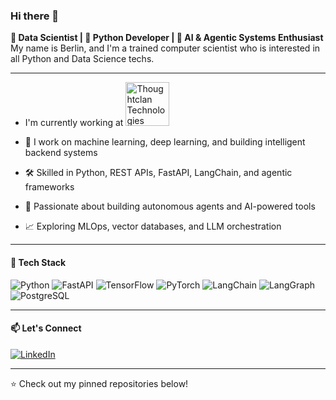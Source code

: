 ### Hi there 👋  
**🚀 Data Scientist | 🐍 Python Developer | 🤖 AI & Agentic Systems Enthusiast**  
My name is Berlin, and I'm a trained computer scientist who is interested in all Python and Data Science techs.

---

- I'm currently working at  <a href="https://thoughtclan.com/" target="_blank"><img src="https://thoughtclan.com/assets/TCHeaderlogo-BWMu-l7R.png" alt="Thoughtclan Technologies" width="70"/></a>

- 🔬 I work on machine learning, deep learning, and building intelligent backend systems
- 🛠️ Skilled in Python, REST APIs, FastAPI, LangChain, and agentic frameworks
- 🧠 Passionate about building autonomous agents and AI-powered tools
- 📈 Exploring MLOps, vector databases, and LLM orchestration

---

#### 🔧 Tech Stack
![Python](https://img.shields.io/badge/-Python-black?style=flat-square&logo=python)
![FastAPI](https://img.shields.io/badge/-FastAPI-005571?style=flat-square&logo=fastapi)
![TensorFlow](https://img.shields.io/badge/-TensorFlow-orange?style=flat-square&logo=tensorflow)
![PyTorch](https://img.shields.io/badge/-PyTorch-red?style=flat-square&logo=pytorch)
![LangChain](https://img.shields.io/badge/-LangChain-000000?style=flat-square)
![LangGraph](https://img.shields.io/badge/-LangGraph-005571?style=flat-square)
![PostgreSQL](https://img.shields.io/badge/-PostgreSQL-336791?style=flat-square&logo=postgresql)

---

#### 📫 Let's Connect
[![LinkedIn](https://img.shields.io/badge/-LinkedIn-blue?style=flat-square&logo=linkedin)](https://in.linkedin.com/in/berlin-benilo-48764611a)

---

⭐️ Check out my pinned repositories below!
